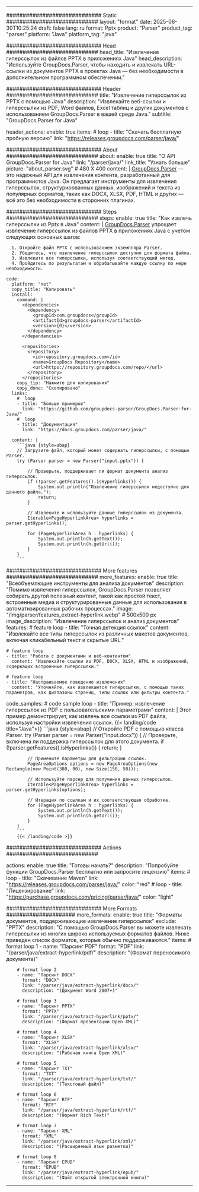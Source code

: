 


---
############################# Static ############################
layout: "format"
date:  2025-06-30T10:25:24
draft: false
lang: ru
format: Pptx
product: "Parser"
product_tag: "parser"
platform: "Java"
platform_tag: "java"

############################# Head ############################
head_title: "Извлечение гиперссылок из файлов PPTX в приложениях Java"
head_description: "Используйте GroupDocs.Parser, чтобы находить и извлекать URL-ссылки из документов PPTX в проектах Java — без необходимости в дополнительном программном обеспечении."

############################# Header ############################
title: "Извлечение гиперссылок из PPTX с помощью Java" 
description: "Извлекайте веб-ссылки и гиперссылки из PDF, Word файлов, Excel таблиц и других документов с использованием GroupDocs.Parser в вашей среде Java."
subtitle: "GroupDocs.Parser for Java" 

header_actions:
  enable: true
  items:
    #  loop
    - title: "Скачать бесплатную пробную версию"
      link: "https://releases.groupdocs.com/parser/java/"
      
############################# About ############################
about:
    enable: true
    title: "О API GroupDocs.Parser for Java"
    link: "/parser/java/"
    link_title: "Узнать больше"
    picture: "about_parser.svg" # 480 X 400
    content: |
       [GroupDocs.Parser](/parser/java/) — это надежный API для извлечения контента, разработанный для программистов Java. Он предлагает инструменты для извлечения гиперссылок, структурированных данных, изображений и текста из популярных форматов, таких как DOCX, XLSX, PDF, HTML и других — всё это без необходимости в сторонних плагинах.

############################# Steps ############################
steps:
    enable: true
    title: "Как извлечь гиперссылки из Pptx в Java"
    content: |
      [GroupDocs.Parser](/parser/java/) упрощает извлечение гиперссылок из файлов PPTX в приложениях Java с учетом следующих основных шагов:
      
      1. Откройте файл PPTX с использованием экземпляра Parser.
      2. Убедитесь, что извлечение гиперссылок доступно для формата файла.
      3. Извлеките все гиперссылки, используя соответствующий метод.
      4. Пройдитесь по результатам и обрабатывайте каждую ссылку по мере необходимости.
   
    code:
      platform: "net"
      copy_title: "Копировать"
      install:
        command: |
          <dependencies>
            <dependency>
              <groupId>com.groupdocs</groupId>
              <artifactId>groupdocs-parser</artifactId>
              <version>{0}</version>
            </dependency>
          </dependencies>

          <repositories>
            <repository>
              <id>repository.groupdocs.com</id>
              <name>GroupDocs Repository</name>
              <url>https://repository.groupdocs.com/repo/</url>
            </repository>
          </repositories>
        copy_tip: "Нажмите для копирования"
        copy_done: "Скопировано"
      links:
        #  loop
        - title: "Больше примеров"
          link: "https://github.com/groupdocs-parser/GroupDocs.Parser-for-Java/"
        #  loop
        - title: "Документация"
          link: "https://docs.groupdocs.com/parser/java/"
          
      content: |
        ```java {style=abap}
        // Загрузите файл, который может содержать гиперссылки, с помощью Parser.
        try (Parser parser = new Parser("input.pptx")) {

            // Проверьте, поддерживает ли формат документа анализ гиперссылок.
            if (!parser.getFeatures().isHyperlinks()) {
                System.out.println("Извлечение гиперссылок недоступно для данного файла.");
                return;
            }

            // Извлеките и используйте данные гиперссылок из документа.
            Iterable<PageHyperlinkArea> hyperlinks = parser.getHyperlinks();

            for (PageHyperlinkArea h : hyperlinks) {
                System.out.println(h.getText());
                System.out.println(h.getUrl());
            }
        }
        ```            

############################# More features ############################
more_features:
  enable: true
  title: "Всеобъемлющие инструменты для анализа документов"
  description: "Помимо извлечения гиперссылок, GroupDocs.Parser позволяет собирать другой полезный контент, такой как простой текст, встроенные медиа и структурированные данные для использования в автоматизированных рабочих процессах."
  image: "/img/parser/features_extract-hyperlink.webp" # 500x500 px
  image_description: "Извлечение гиперссылок и анализ документов"
  features:
    # feature loop
    - title: "Точная детекция ссылок"
      content: "Извлекайте все типы гиперссылок из различных макетов документов, включая кликабельный текст и скрытые URL."

    # feature loop
    - title: "Работа с документами и веб-контентом"
      content: "Извлекайте ссылки из PDF, DOCX, XLSX, HTML и изображений, содержащих встроенные гиперссылки."

    # feature loop
    - title: "Настраиваемое поведение извлечения"
      content: "Уточняйте, как извлекаются гиперссылки, с помощью таких параметров, как диапазоны страниц, типы ссылок или фильтры контента."
      
  code_samples:
    # code sample loop
    - title: "Пример: извлечение гиперссылок из PDF с пользовательскими параметрами"
      content: |
        Этот пример демонстрирует, как извлечь все ссылки из PDF файла, используя настройки извлечения ссылок.
        {{< landing/code title="Java">}}
        ```java {style=abap}
        //  Откройте PDF с помощью класса Parser.
        try (Parser parser = new Parser("input.docx"))
        {
            // Проверьте, включена ли поддержка гиперссылок для этого документа.
            if (!parser.getFeatures().isHyperlinks()) {
                return;
            }

            // Примените параметры для фильтрации ссылок.
            PageAreaOptions options = new PageAreaOptions(new Rectangle(new Point(380, 90), new Size(150, 50)));

            // Используйте парсер для получения данных гиперссылок.
            Iterable<PageHyperlinkArea> hyperlinks = parser.getHyperlinks(options);

            // Итерация по ссылкам и их соответствующая обработка.
            for (PageHyperlinkArea h : hyperlinks) {
                System.out.println(h.getText());
                System.out.println(h.getUrl());
            }
        }
        ```
        {{< /landing/code >}}


############################# Actions ############################

actions:
  enable: true
  title: "Готовы начать?"
  description: "Попробуйте функции GroupDocs.Parser бесплатно или запросите лицензию"
  items:
    #  loop
    - title: "Скачивание Maven"
      link: "https://releases.groupdocs.com/parser/java/"
      color: "red"
        #  loop
    - title: "Лицензирование"
      link: "https://purchase.groupdocs.com/pricing/parser/java/"
      color: "light"


############################# More Formats #####################
more_formats:
    enable: true
    title: "Форматы документов, поддерживающие извлечение гиперссылок"
    exclude: "PPTX"
    description: "С помощью GroupDocs.Parser вы можете извлекать гиперссылки из многих широко используемых форматов файлов. Ниже приведен список форматов, которые обычно поддерживаются."
    items: 
        # format loop 1
        - name: "Парсинг PDF"
          format: "PDF"
          link: "/parser/java/extract-hyperlink/pdf/"
          description: "(Формат переносимого документа)"
          
        # format loop 2
        - name: "Парсинг DOCX"
          format: "DOCX"
          link: "/parser/java/extract-hyperlink/docx/"
          description: "(Документ Word 2007+)"
          
        # format loop 3
        - name: "Парсинг PPTX"
          format: "PPTX"
          link: "/parser/java/extract-hyperlink/pptx/"
          description: "(Формат презентации Open XML)"
          
        # format loop 4
        - name: "Парсинг XLSX"
          format: "XLSX"
          link: "/parser/java/extract-hyperlink/xlsx/"
          description: "(Рабочая книга Open XML)"
          
        # format loop 5
        - name: "Парсинг TXT"
          format: "TXT"
          link: "/parser/java/extract-hyperlink/txt/"
          description: "(Текстовый файл)"
          
        # format loop 6
        - name: "Парсинг RTF"
          format: "RTF"
          link: "/parser/java/extract-hyperlink/rtf/"
          description: "(Формат Rich Text)"
          
        # format loop 7
        - name: "Парсинг XML"
          format: "XML"
          link: "/parser/java/extract-hyperlink/xml/"
          description: "(Расширяемый язык разметки)"
          
        # format loop 8
        - name: "Парсинг EPUB"
          format: "EPUB"
          link: "/parser/java/extract-hyperlink/epub/"
          description: "(Файл открытой электронной книги)"
         
          

---